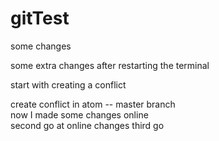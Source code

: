 # gitTest

some changes

some extra changes after restarting the terminal

start with creating a conflict

create conflict in atom -- master branch  
now I made some changes online  
second go at online changes
third go
